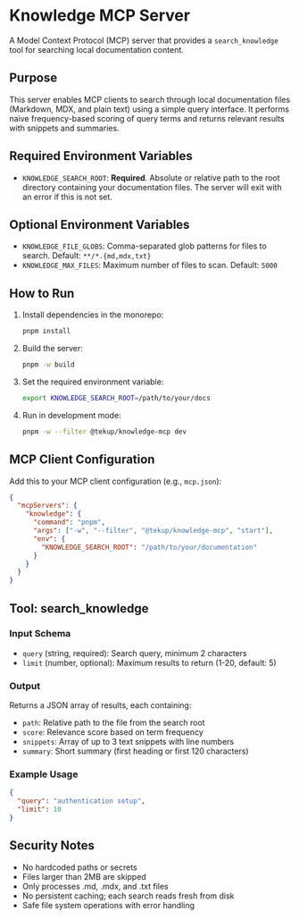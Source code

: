 # Knowledge MCP Server

A Model Context Protocol (MCP) server that provides a `search_knowledge` tool for searching local documentation content.

## Purpose

This server enables MCP clients to search through local documentation files (Markdown, MDX, and plain text) using a simple query interface. It performs naive frequency-based scoring of query terms and returns relevant results with snippets and summaries.

## Required Environment Variables

- `KNOWLEDGE_SEARCH_ROOT`: **Required**. Absolute or relative path to the root directory containing your documentation files. The server will exit with an error if this is not set.

## Optional Environment Variables

- `KNOWLEDGE_FILE_GLOBS`: Comma-separated glob patterns for files to search. Default: `**/*.{md,mdx,txt}`
- `KNOWLEDGE_MAX_FILES`: Maximum number of files to scan. Default: `5000`

## How to Run

1. Install dependencies in the monorepo:
   ```bash
   pnpm install
   ```

2. Build the server:
   ```bash
   pnpm -w build
   ```

3. Set the required environment variable:
   ```bash
   export KNOWLEDGE_SEARCH_ROOT=/path/to/your/docs
   ```

4. Run in development mode:
   ```bash
   pnpm -w --filter @tekup/knowledge-mcp dev
   ```

## MCP Client Configuration

Add this to your MCP client configuration (e.g., `mcp.json`):

```json
{
  "mcpServers": {
    "knowledge": {
      "command": "pnpm",
      "args": ["-w", "--filter", "@tekup/knowledge-mcp", "start"],
      "env": {
        "KNOWLEDGE_SEARCH_ROOT": "/path/to/your/documentation"
      }
    }
  }
}
```

## Tool: search_knowledge

### Input Schema
- `query` (string, required): Search query, minimum 2 characters
- `limit` (number, optional): Maximum results to return (1-20, default: 5)

### Output
Returns a JSON array of results, each containing:
- `path`: Relative path to the file from the search root
- `score`: Relevance score based on term frequency
- `snippets`: Array of up to 3 text snippets with line numbers
- `summary`: Short summary (first heading or first 120 characters)

### Example Usage
```json
{
  "query": "authentication setup",
  "limit": 10
}
```

## Security Notes

- No hardcoded paths or secrets
- Files larger than 2MB are skipped
- Only processes .md, .mdx, and .txt files
- No persistent caching; each search reads fresh from disk
- Safe file system operations with error handling